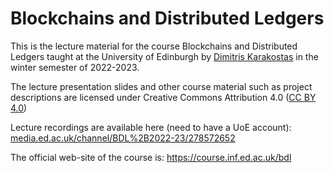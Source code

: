 # Blockchains and Distributed Ledgers

This is the lecture material for the course Blockchains and Distributed Ledgers taught at the University of Edinburgh by <a href="https://dimkarakostas.com">Dimitris Karakostas</a> in the winter semester of 2022-2023.

The lecture presentation slides and other course material such as project descriptions are licensed under Creative Commons Attribution 4.0 (<a href="https://creativecommons.org/licenses/by/4.0/">CC BY 4.0</a>)

Lecture recordings are available here (need to have a UoE account): <a href="https://media.ed.ac.uk/channel/BDL%2B2022-23/278572652">media.ed.ac.uk/channel/BDL%2B2022-23/278572652</a>

The official web-site of the course is: <a href="https://course.inf.ed.ac.uk/bdl">https://course.inf.ed.ac.uk/bdl</a>
